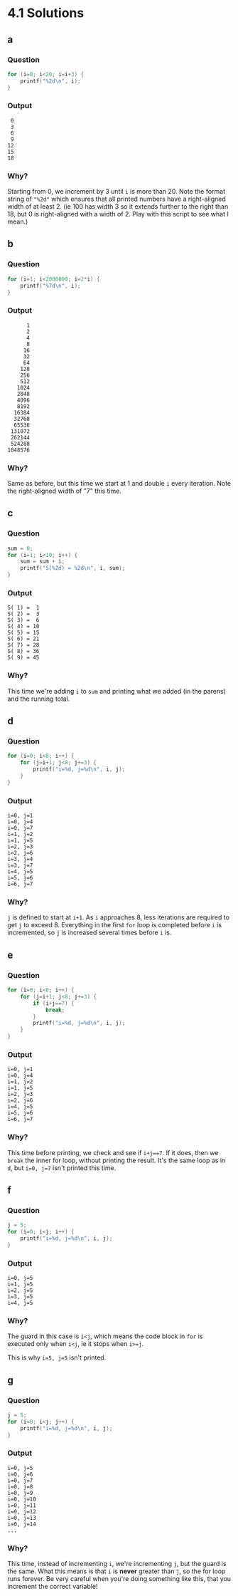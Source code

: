 # 4.1 Solutions

## a

### Question

``` c
for (i=0; i<20; i=i+3) {
    printf("%2d\n", i);
}
```

### Output

```
 0
 3
 6
 9
12
15
18
```

### Why?

Starting from 0, we increment by 3 until `i` is more than 20. Note the format string of `"%2d"` which ensures that all printed numbers have a right-aligned width of at least 2. (ie 100 has width 3 so it extends further to the right than 18, but 0 is right-aligned with a width of 2. Play with this script to see what I mean.)

## b

### Question

```c
for (i=1; i<2000000; i=2*i) {
    printf("%7d\n", i);
}
```

### Output

```
      1 
      2
      4
      8
     16
     32
     64
    128
    256
    512
   1024
   2048
   4096
   8192
  16384
  32768
  65536
 131072
 262144
 524288
1048576
```

### Why?

Same as before, but this time we start at 1 and double `i` every iteration. Note the right-aligned width of "7" this time.

## c

### Question

``` c
sum = 0;
for (i=1; i<10; i++) {
    sum = sum + i;
    printf("S(%2d) = %2d\n", i, sum);
}
```

### Output

```
S( 1) =  1
S( 2) =  3
S( 3) =  6
S( 4) = 10
S( 5) = 15
S( 6) = 21
S( 7) = 28
S( 8) = 36
S( 9) = 45
```

### Why?

This time we're adding `i` to `sum` and printing what we added (in the parens) and the running total.

## d

### Question

```c
for (i=0; i<8; i++) {
    for (j=i+1; j<8; j+=3) {
        printf("i=%d, j=%d\n", i, j);
    }
}
```

### Output

```
i=0, j=1
i=0, j=4
i=0, j=7
i=1, j=2
i=1, j=5
i=2, j=3
i=2, j=6
i=3, j=4
i=3, j=7
i=4, j=5
i=5, j=6
i=6, j=7
```

### Why?

`j` is defined to start at `i+1`. As `i` approaches 8, less iterations are required to get `j` to exceed 8. Everything in the first `for` loop is completed before `i` is incremented, so `j` is increased several times before `i` is.

## e

### Question

```c
for (i=0; i<8; i++) {
    for (j=i+1; j<8; j+=3) {
        if (i+j==7) {
            break;
        }
        printf("i=%d, j=%d\n", i, j);
    }
}
```

### Output

```
i=0, j=1
i=0, j=4
i=1, j=2
i=1, j=5
i=2, j=3
i=2, j=6
i=4, j=5
i=5, j=6
i=6, j=7
```

### Why?

This time before printing, we check and see if `i+j==7`. If it does, then we `break` the inner for loop, without printing the result. It's the same loop as in `d`, but `i=0, j=7` isn't printed this time.

## f

### Question

``` c
j = 5;
for (i=0; i<j; i++) {
    printf("i=%d, j=%d\n", i, j);
}
```

### Output

```
i=0, j=5
i=1, j=5
i=2, j=5
i=3, j=5
i=4, j=5
```

### Why?

The guard in this case is `i<j`, which means the code block in `for` is executed only when `i<j`, ie it stops when `i>=j`.

This is why `i=5, j=5` isn't printed.

## g

### Question

```c
j = 5;
for (i=0; i<j; j++) {
    printf("i=%d, j=%d\n", i, j);
}
```

### Output

```
i=0, j=5
i=0, j=6
i=0, j=7
i=0, j=8
i=0, j=9
i=0, j=10
i=0, j=11
i=0, j=12
i=0, j=13
i=0, j=14
...
```

### Why?

This time, instead of incrementing `i`, we're incrementing `j`, but the guard is the same.
What this means is that `i` is **never** greater than `j`, so the for loop runs forever. Be very careful when you're doing something like this, that you increment the correct variable!